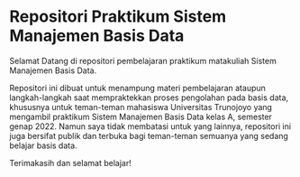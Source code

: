 # Repositori Praktikum Sistem Manajemen Basis Data

Selamat Datang di repositori pembelajaran praktikum matakuliah Sistem Manajemen Basis Data.

Repositori ini dibuat untuk menampung materi pembelajaran ataupun langkah-langkah saat mempraktekkan proses pengolahan pada basis data, khususnya untuk teman-teman mahasiswa Universitas Trunojoyo yang mengambil praktikum Sistem Manajemen Basis Data kelas A, semester genap 2022. Namun saya tidak membatasi untuk yang lainnya, repositori ini juga bersifat publik dan terbuka bagi teman-teman semuanya yang sedang belajar basis data.

Terimakasih dan selamat belajar!